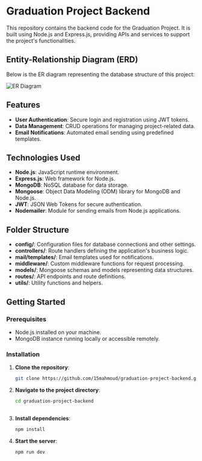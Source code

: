 # Graduation Project Backend

This repository contains the backend code for the Graduation Project. It is built using Node.js and Express.js, providing APIs and services to support the project's functionalities.

## Entity-Relationship Diagram (ERD)

Below is the ER diagram representing the database structure of this project:

![ER Diagram]([https://raw.githubusercontent.com/USERNAME/REPO/main/docs/erd.png](https://github.com/15mahmoud/graduation-project-backend/blob/main/uml/ERD.png))

## Features

- **User Authentication**: Secure login and registration using JWT tokens.
- **Data Management**: CRUD operations for managing project-related data.
- **Email Notifications**: Automated email sending using predefined templates.

## Technologies Used

- **Node.js**: JavaScript runtime environment.
- **Express.js**: Web framework for Node.js.
- **MongoDB**: NoSQL database for data storage.
- **Mongoose**: Object Data Modeling (ODM) library for MongoDB and Node.js.
- **JWT**: JSON Web Tokens for secure authentication.
- **Nodemailer**: Module for sending emails from Node.js applications.

## Folder Structure

- **config/**: Configuration files for database connections and other settings.
- **controllers/**: Route handlers defining the application's business logic.
- **mail/templates/**: Email templates used for notifications.
- **middleware/**: Custom middleware functions for request processing.
- **models/**: Mongoose schemas and models representing data structures.
- **routes/**: API endpoints and route definitions.
- **utils/**: Utility functions and helpers.

## Getting Started

### Prerequisites

- Node.js installed on your machine.
- MongoDB instance running locally or accessible remotely.

### Installation

1. **Clone the repository**:

   ```bash
   git clone https://github.com/15mahmoud/graduation-project-backend.git

2. **Navigate to the project directory**:

   ```bash
   cd graduation-project-backend
  
3. **Install dependencies**:

    ```bash
   npm install
    
4. **Start the server**:
 
   ```bash
   npm run dev





   
